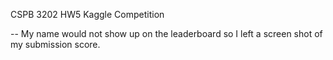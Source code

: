 CSPB 3202 HW5 Kaggle Competition

-- My name would not show up on the leaderboard so I left a screen shot of my submission score.
